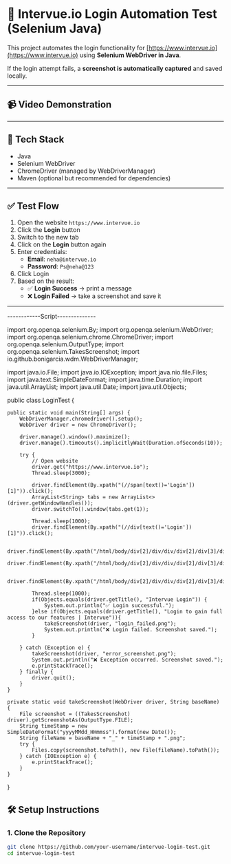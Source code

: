 # 🧪 Intervue.io Login Automation Test (Selenium Java)

This project automates the login functionality for [https://www.intervue.io](https://www.intervue.io) using **Selenium WebDriver in Java**.

If the login attempt fails, a **screenshot is automatically captured** and saved locally.

---

## 📹 Video Demonstration


---

## 🚀 Tech Stack

- Java
- Selenium WebDriver
- ChromeDriver (managed by WebDriverManager)
- Maven (optional but recommended for dependencies)

---

## ✅ Test Flow

1. Open the website `https://www.intervue.io`
2. Click the **Login** button
3. Switch to the new tab
4. Click on the **Login** button again
5. Enter credentials:
   - **Email**: `neha@intervue.io`
   - **Password**: `Ps@neha@123`
6. Click Login
7. Based on the result:
   - ✅ **Login Success** → print a message
   - ❌ **Login Failed** → take a screenshot and save it

---

------------Script--------------


import org.openqa.selenium.By;
import org.openqa.selenium.WebDriver;
import org.openqa.selenium.chrome.ChromeDriver;
import org.openqa.selenium.OutputType;
import org.openqa.selenium.TakesScreenshot;
import io.github.bonigarcia.wdm.WebDriverManager;

import java.io.File;
import java.io.IOException;
import java.nio.file.Files;
import java.text.SimpleDateFormat;
import java.time.Duration;
import java.util.ArrayList;
import java.util.Date;
import java.util.Objects;

public class LoginTest {

    public static void main(String[] args) {
        WebDriverManager.chromedriver().setup();
        WebDriver driver = new ChromeDriver();

        driver.manage().window().maximize();
        driver.manage().timeouts().implicitlyWait(Duration.ofSeconds(10));

        try {
            // Open website
            driver.get("https://www.intervue.io");
            Thread.sleep(3000);

            driver.findElement(By.xpath("(//span[text()='Login'])[1]")).click();
            ArrayList<String> tabs = new ArrayList<>(driver.getWindowHandles());
            driver.switchTo().window(tabs.get(1));

            Thread.sleep(1000);
            driver.findElement(By.xpath("(//div[text()='Login'])[1]")).click();

            driver.findElement(By.xpath("/html/body/div[2]/div/div/div[2]/div[3]/div/div/div/div[2]/form/div[1]/div/div/span/input")).sendKeys("ankit@intervue.io");
            driver.findElement(By.xpath("/html/body/div[2]/div/div/div[2]/div[3]/div/div/div/div[2]/form/div[2]/div/div/span/input")).sendKeys("Ps@neha@123");

            driver.findElement(By.xpath("/html/body/div[2]/div/div/div[2]/div[3]/div/div/div/div[2]/form/div[4]/div/div/span/button")).click();

            Thread.sleep(1000);
            if(Objects.equals(driver.getTitle(), "Intervue Login")) {
                System.out.println("✅ Login successful.");
            }else if(Objects.equals(driver.getTitle(), "Login to gain full access to our features | Intervue")){
                takeScreenshot(driver, "login_failed.png");
                System.out.println("❌ Login failed. Screenshot saved.");
            }

        } catch (Exception e) {
            takeScreenshot(driver, "error_screenshot.png");
            System.out.println("❌ Exception occurred. Screenshot saved.");
            e.printStackTrace();
        } finally {
            driver.quit();
        }
    }

    private static void takeScreenshot(WebDriver driver, String baseName) {
        File screenshot = ((TakesScreenshot) driver).getScreenshotAs(OutputType.FILE);
        String timeStamp = new SimpleDateFormat("yyyyMMdd_HHmmss").format(new Date());
        String fileName = baseName + "_" + timeStamp + ".png";
        try {
            Files.copy(screenshot.toPath(), new File(fileName).toPath());
        } catch (IOException e) {
            e.printStackTrace();
        }
    }
}



## 🛠️ Setup Instructions

### 1. Clone the Repository

```bash
git clone https://github.com/your-username/intervue-login-test.git
cd intervue-login-test
